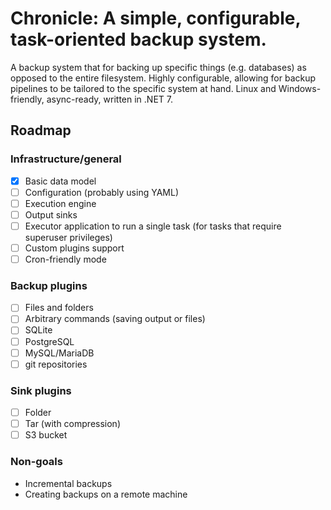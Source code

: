 # Chronicle: A simple, configurable, task-oriented backup system.

A backup system that for backing up specific things (e.g. databases) as opposed to the entire filesystem.
Highly configurable, allowing for backup pipelines to be tailored to the specific system at hand.
Linux and Windows-friendly, async-ready, written in .NET 7.

## Roadmap

### Infrastructure/general

- [x] Basic data model
- [ ] Configuration (probably using YAML)
- [ ] Execution engine
- [ ] Output sinks
- [ ] Executor application to run a single task (for tasks that require superuser privileges)
- [ ] Custom plugins support
- [ ] Cron-friendly mode

### Backup plugins

- [ ] Files and folders
- [ ] Arbitrary commands (saving output or files)
- [ ] SQLite
- [ ] PostgreSQL
- [ ] MySQL/MariaDB
- [ ] git repositories

### Sink plugins

- [ ] Folder
- [ ] Tar (with compression)
- [ ] S3 bucket

### Non-goals

* Incremental backups
* Creating backups on a remote machine
